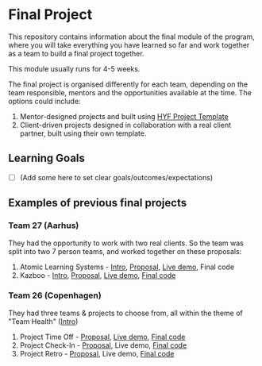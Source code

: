 # Final Project
This repository contains information about the final module of the program, where you will take everything you have learned so far and work together as a team to build a final project together.

This module usually runs for 4-5 weeks.

The final project is organised differently for each team, depending on the team responsible, mentors and the opportunities available at the time. The options could include:
1. Mentor-designed projects and built using [HYF Project Template](https://github.com/HackYourFuture-CPH/hyf-project-template)
2. Client-driven projects designed in collaboration with a real client partner, built using their own template.

## Learning Goals
- [ ] (Add some here to set clear goals/outcomes/expectations)


## Examples of previous final projects
### Team 27 (Aarhus)
They had the opportunity to work with two real clients. So the team was split into two 7 person teams, and worked together on these proposals:
1. Atomic Learning Systems - [Intro](https://github.com/HackYourFuture-CPH/finalproject/blob/readme/Example%20projects/Team%2027%20(Aarhus)/Atomic%20Learning%20Systems%20Company%20Document.pdf), [Proposal](https://github.com/HackYourFuture-CPH/finalproject/blob/readme/Example%20projects/Team%2027%20(Aarhus)/Final%20project%20guide%20Atomic%20Learning.pdf), [Live demo](https://atomic-learning-systems-hackyourfuture.onrender.com/), Final code
2. Kazboo - [Intro](https://github.com/HackYourFuture-CPH/finalproject/blob/readme/Example%20projects/Team%2027%20(Aarhus)/Kazboo%20Company%20Document.pdf), [Proposal](https://github.com/HackYourFuture-CPH/finalproject/blob/readme/Example%20projects/Team%2027%20(Aarhus)/Final%20project%20guide%20Kazboo.pdf), [Live demo](https://class27-kazboo.onrender.com/), [Final code](https://hackyourfuture-cph.slack.com/archives/D0658FZNFGW/p1724152212623929)

### Team 26 (Copenhagen)
They had three teams & projects to choose from, all within the theme of "Team Health" ([Intro](https://github.com/HackYourFuture-CPH/finalproject/blob/readme/Example%20projects/Team%2026%20(Copenhagen)/HyF%20final%20project%2C%20team%2026.pdf))
1. Project Time Off - [Proposal](https://docs.google.com/document/d/1tUi1yoeFimWNUutzhFSSY4ikA48b9nqoC4SZK3_CDU4/edit?pli=1#heading=h.wnv93ls3sa69), [Live demo](https://time-off-nu.vercel.app/), [Final code](https://github.com/HackYourFuture-CPH/team26-TimeOff_App)
2. Project Check-In - [Proposal](https://docs.google.com/document/d/1tUi1yoeFimWNUutzhFSSY4ikA48b9nqoC4SZK3_CDU4/edit?pli=1#heading=h.rzut036l9gqb), Live demo, [Final code](https://github.com/HackYourFuture-CPH/team26-checkin)
3. Project Retro - [Proposal](https://docs.google.com/document/d/1tUi1yoeFimWNUutzhFSSY4ikA48b9nqoC4SZK3_CDU4/edit?pli=1#heading=h.6t89f52sg6x), Live demo, [Final code](https://github.com/HackYourFuture-CPH/team26-RetroRealm)
